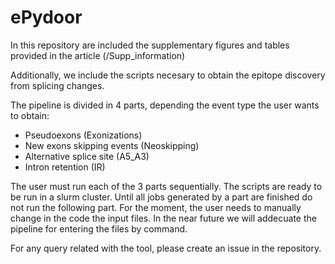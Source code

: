 # ePydoor

In this repository are included the supplementary figures and tables provided in the article (/Supp_information)

Additionally, we include the scripts necesary to obtain the epitope discovery from splicing changes.

The pipeline is divided in 4 parts, depending the event type the user wants to obtain:

   * Pseudoexons (Exonizations)
   * New exons skipping events (Neoskipping)
   * Alternative splice site (A5_A3)
   * Intron retention (IR)
   
The user must run each of the 3 parts sequentially. The scripts are ready to be run in a slurm cluster. Until all jobs generated by a part are finished do not run the following part. For the moment, the user needs to manually change in the code the input files. In the near future we will addecuate the pipeline for entering the files by command.

For any query related with the tool, please create an issue in the repository. 
